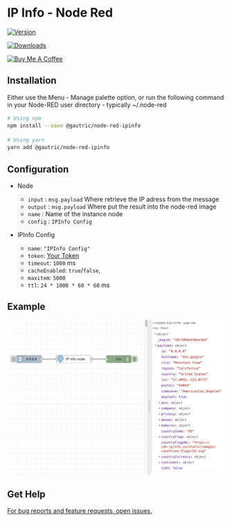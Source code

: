 # IP Info - Node Red 

 [![Version](https://img.shields.io/npm/v/@gautric/node-red-ipinfo.svg)](https://www.npmjs.com/package/@gautric/node-red-ipinfo) 
 
 [![Downloads](https://img.shields.io/npm/dt/@gautric/node-red-ipinfo.svg)](https://www.npmjs.com/package/@gautric/node-red-ipinfo) 

<a href="https://www.buymeacoffee.com/gautric" target="_blank"><img src="https://www.buymeacoffee.com/assets/img/custom_images/yellow_img.png" alt="Buy Me A Coffee"></a>

## Installation

Either use the Menu - Manage palette option, or run the following command in your Node-RED user directory - typically ~/.node-red

```sh
# Using npm
npm install --save @gautric/node-red-ipinfo

# Using yarn
yarn add @gautric/node-red-ipinfo
```

## Configuration 

* Node 
    * `input` : `msg.payload` Where retrieve the IP adress from the message
    * `output` : `msg.payload` Where put the result into the node-red image
    * `name` : Name of the instance node 
    * `config` : `IPInfo Config` 


* IPInfo Config
    * `name`: `"IPInfo Config"`
    * `token`: [Your Token](https://ipinfo.io/account/token) 
    * `timeout`: `1000` ms
    * `cacheEnabled`: `true`/`false`,
    * `maxitem`: `5000`
    * `ttl`: `24 * 1000 * 60 * 60` ms

## Example

![Screenshot](images/Screenshoot.png)

## Get Help

[For bug reports and feature requests, open issues.](https://github.com/gautric/node-red-ipinfo/issues)
